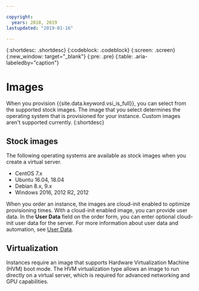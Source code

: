 ```yaml
---

copyright:
  years: 2018, 2019
lastupdated: "2019-01-16"

---
```


{:shortdesc: .shortdesc}
{:codeblock: .codeblock}
{:screen: .screen}
{:new_window: target="_blank"}
{:pre: .pre}
{:table: .aria-labeledby="caption"}


# Images

When you provision {{site.data.keyword.vsi_is_full}}, you can select from the supported stock images. The image that you select determines the operating system that is provisioned for your instance. Custom images aren't supported
currently.
{:shortdesc}

## Stock images
The following operating systems are available as stock images when you create a virtual server.
* CentOS 7.x
* Ubuntu 16.04, 18.04
* Debian 8.x, 9.x
* Windows 2016, 2012 R2, 2012

When you order an instance, the images are cloud-init enabled to optimize provisioning times. With a cloud-init enabled image, you can provide user data. In the **User Data** field on the order form, you can enter optional cloud-init user data for the server. For more information about user data and automation, see [User Data](/docs/vsi-is/vsi_is_provisioning_scripts.html).

## Virtualization
Instances require an image that supports Hardware Virtualization Machine (HVM) boot mode. The HVM virtualization type allows an image to run directly on a virtual server, which is required for advanced networking and GPU capabilities.

